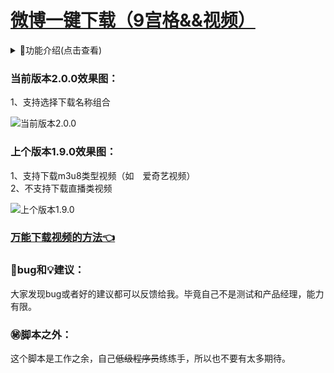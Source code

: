 # [微博一键下载（9宫格&&视频）](https://greasyfork.org/zh-CN/scripts/454816)

<details>
<summary>📔功能介绍(点击查看)</summary>
<pre>
<p>
16、支持选择下载名称组合（2.0.0）
</p>
<details>
<summary>2.0.0(点击查看)</summary>
<img loading="lazy" src="https://s1.ax1x.com/2023/06/08/pCAetiR.png">
</details>
<p>
15、支持下载m3u8类型视频（如<img loading="lazy" width="14" style="vertical-align: text-top; "
src="https://api.iowen.cn/favicon/www.iqiyi.com.png">爱奇艺视频）（1.9.0）
</p>
<details>
<summary>1.9.0(点击查看)</summary>
<img loading="lazy" src="https://s1.ax1x.com/2023/05/25/p9bVU0I.png">
</details>
<p>
14、支持下载名中显示微博文本(前20字)（1.8.0）
13、支持下载文件中包含微博文本（1.8.0）
</p>
<details>
<summary>1.8.0(点击查看)</summary>
<img loading="lazy" src="https://s1.ax1x.com/2023/04/15/p9SXVEj.png">
</details>
<p>
12、支持下载视频（1.7.0）
11、自动过滤空白图片（1.7.0）
</p>
<details>
<summary>1.7.0(点击查看)</summary>
<img loading="lazy" src="https://s1.ax1x.com/2023/03/11/ppu7Fx0.png">
</details>
<p>
10、右边【记录下载状态】支持再次下载（1.6.0）
9、旧版功能下线（1.6.0）
</p>
<details>
<summary>1.6.0(点击查看)</summary>
<img loading="lazy" src="https://s1.ax1x.com/2023/03/11/ppu7PGn.png">
</details>
<p>
8、记录下载状态（1.5.0）
</p>
<details>
<summary>1.5.0(点击查看)</summary>
<img loading="lazy" src="https://s1.ax1x.com/2023/06/11/pCVg5xH.png">
</details>
<p>
7、兼容<img loading="lazy" width="14" style="vertical-align: text-top; "src="https://www.firefox.com.cn/media/img/favicons/firefox/browser/apple-touch-icon.79c2abeb4e35.png">火狐浏览器（1.4.0）
</p>
1.4.0(当时偷个懒，没有留图片)
<p>
6、<del>兼容旧版（1.3.0）</del>
5、新版全屏预览图片时，再次点击图片退出全屏预览(1.3.0)
</p>
<details>
<summary>1.3.0(点击查看)</summary>
<img loading="lazy" src="https://s1.ax1x.com/2023/06/11/pCV2ny9.png">
</details>
<p>4、支持下载live图（1.2.0）</p>
<details>
<summary>1.2.0(点击查看)</summary>
<img loading="lazy" src="https://s1.ax1x.com/2023/06/11/pCV23FK.png">
<img loading="lazy" src="https://s1.ax1x.com/2023/06/11/pCV2Nyd.png">
</details>
<p>
3、<del>不支持下载视频（1.1.0）</del><a href="https://greasyfork.org/zh-CN/scripts/454816-%E5%BE%AE%E5%8D%9A%E4%B8%80%E9%94%AE%E5%8F%96%E5%9B%BE-9%E5%AE%AB%E6%A0%BC/discussions/160492">万能下载视频的方法👈</a>
2、支持最多18图下载（1.1.0）
1、下载图片（1.1.0）
</p>
<details>
<summary>1.1.0(点击查看)</summary>
<img loading="lazy" src="https://s1.ax1x.com/2023/06/11/pCV2wwt.png">
<img loading="lazy" src="https://s1.ax1x.com/2023/06/11/pCV2deI.png">
</details>
</pre>
</details>

### 当前版本2.0.0效果图：

1、支持选择下载名称组合<br>

![当前版本2.0.0][2.0.0]

### 上个版本1.9.0效果图：

1、支持下载m3u8类型视频（如<img loading="lazy" width="14" style="vertical-align: text-top; " src="https://api.iowen.cn/favicon/www.iqiyi.com.png">爱奇艺视频）<br>
2、不支持下载直播类视频<br>

![上个版本1.9.0][1.9.0]

### [万能下载视频的方法👈](https://greasyfork.org/zh-CN/scripts/454816-%E5%BE%AE%E5%8D%9A%E4%B8%80%E9%94%AE%E5%8F%96%E5%9B%BE-9%E5%AE%AB%E6%A0%BC/discussions/160492)

### 🐞bug和💡建议：

大家发现bug或者好的建议都可以反馈给我。毕竟自己不是测试和产品经理，能力有限。

### ㊙️脚本之外：

这个脚本是工作之余，自己<del>低级程序员</del>练练手，所以也不要有太多期待。
<!-- weibo/wb -->
[2.0.0]:https://s1.ax1x.com/2023/06/08/pCAetiR.png
[1.9.0]:https://s1.ax1x.com/2023/05/25/p9bVU0I.png
